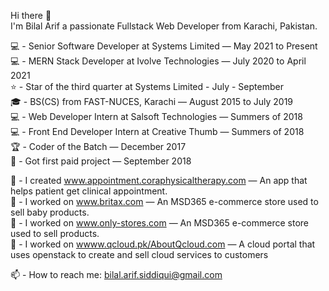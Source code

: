 Hi there 👋 <br/>
I'm Bilal Arif a passionate Fullstack Web Developer from Karachi, Pakistan. <br />

💻 - Senior Software Developer at Systems Limited — May 2021 to Present <br />
💻 - MERN Stack Developer at Ivolve Technologies — July 2020 to April 2021 <br />
⭐ - Star of the third quarter at Systems Limited - July - September <br />
🎓 - BS(CS) from FAST-NUCES, Karachi — August 2015 to July 2019 <br />
💻 - Web Developer Intern at Salsoft Technologies — Summers of 2018 <br />
💻 - Front End Developer Intern at Creative Thumb — Summers of 2018 <br />
🏆 - Coder of the Batch — December 2017 <br />
🧭 - Got first paid project — September 2018 <br />


💱 - I created www.appointment.coraphysicaltherapy.com — An app that helps patient get clinical appointment. <br />
💱 - I worked on www.britax.com — An MSD365 e-commerce store used to sell baby products. <br />
💱 - I worked on www.only-stores.com — An MSD365 e-commerce store used to sell products. <br />
💱 - I worked on [wwww.qcloud.pk/AboutQcloud.com](https://qcloud.pk/AboutQcloud) — A cloud portal that uses openstack to create and sell cloud services to customers <br />



📫 - How to reach me: bilal.arif.siddiqui@gmail.com <br />

